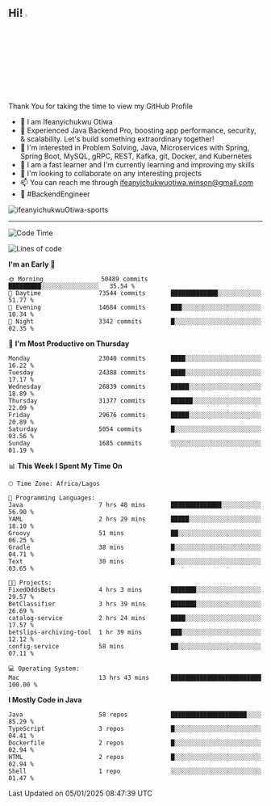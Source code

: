 <!-- BLOG-POST-LIST:START --><!-- BLOG-POST-LIST:END -->

## Hi! <img src="https://media.giphy.com/media/hvRJCLFzcasrR4ia7z/giphy.gif" width="4%"> 

Thank You for taking the time to view my GitHub Profile

- 👋 I am Ifeanyichukwu Otiwa
- 🚀 Experienced Java Backend Pro, boosting app performance, security, & scalability. Let's build something extraordinary together!
- 👀 I'm interested in Problem Solving, Java, Microservices with Spring, Spring Boot, MySQL, gRPC, REST, Kafka, git, Docker, and Kubernetes
- 🌱 I am a fast learner and I'm currently learning and improving my skills
- 💞️ I'm looking to collaborate on any interesting projects
- 📫 You can reach me through ifeanyichukwuotiwa.winson@gmail.com
- 🚀 #BackendEngineer

<p align="left" marginTop="10px"> <img src="https://komarev.com/ghpvc/?username=ifeanyichukwuOtiwa-sports&label=Profile%20views&color=0e75b6&style=for-the-badge" alt="ifeanyichukwuOtiwa-sports" /> </p>

***

<!--START_SECTION:waka-->
![Code Time](http://img.shields.io/badge/Code%20Time-3%2C286%20hrs%2047%20mins-blue)

![Lines of code](https://img.shields.io/badge/From%20Hello%20World%20I%27ve%20Written-35.0%20million%20lines%20of%20code-blue)

**I'm an Early 🐤** 

```text
🌞 Morning                50489 commits       █████████░░░░░░░░░░░░░░░░   35.54 % 
🌆 Daytime                73544 commits       █████████████░░░░░░░░░░░░   51.77 % 
🌃 Evening                14684 commits       ███░░░░░░░░░░░░░░░░░░░░░░   10.34 % 
🌙 Night                  3342 commits        █░░░░░░░░░░░░░░░░░░░░░░░░   02.35 % 
```
📅 **I'm Most Productive on Thursday** 

```text
Monday                   23040 commits       ████░░░░░░░░░░░░░░░░░░░░░   16.22 % 
Tuesday                  24388 commits       ████░░░░░░░░░░░░░░░░░░░░░   17.17 % 
Wednesday                26839 commits       █████░░░░░░░░░░░░░░░░░░░░   18.89 % 
Thursday                 31377 commits       ██████░░░░░░░░░░░░░░░░░░░   22.09 % 
Friday                   29676 commits       █████░░░░░░░░░░░░░░░░░░░░   20.89 % 
Saturday                 5054 commits        █░░░░░░░░░░░░░░░░░░░░░░░░   03.56 % 
Sunday                   1685 commits        ░░░░░░░░░░░░░░░░░░░░░░░░░   01.19 % 
```


📊 **This Week I Spent My Time On** 

```text
🕑︎ Time Zone: Africa/Lagos

💬 Programming Languages: 
Java                     7 hrs 48 mins       ██████████████░░░░░░░░░░░   56.90 % 
YAML                     2 hrs 29 mins       █████░░░░░░░░░░░░░░░░░░░░   18.10 % 
Groovy                   51 mins             ██░░░░░░░░░░░░░░░░░░░░░░░   06.25 % 
Gradle                   38 mins             █░░░░░░░░░░░░░░░░░░░░░░░░   04.71 % 
Text                     30 mins             █░░░░░░░░░░░░░░░░░░░░░░░░   03.65 % 

🐱‍💻 Projects: 
FixedOddsBets            4 hrs 3 mins        ███████░░░░░░░░░░░░░░░░░░   29.57 % 
BetClassifier            3 hrs 39 mins       ███████░░░░░░░░░░░░░░░░░░   26.69 % 
catalog-service          2 hrs 24 mins       ████░░░░░░░░░░░░░░░░░░░░░   17.57 % 
betslips-archiving-tool  1 hr 39 mins        ███░░░░░░░░░░░░░░░░░░░░░░   12.12 % 
config-service           58 mins             ██░░░░░░░░░░░░░░░░░░░░░░░   07.11 % 

💻 Operating System: 
Mac                      13 hrs 43 mins      █████████████████████████   100.00 % 
```

**I Mostly Code in Java** 

```text
Java                     58 repos            █████████████████████░░░░   85.29 % 
TypeScript               3 repos             █░░░░░░░░░░░░░░░░░░░░░░░░   04.41 % 
Dockerfile               2 repos             █░░░░░░░░░░░░░░░░░░░░░░░░   02.94 % 
HTML                     2 repos             █░░░░░░░░░░░░░░░░░░░░░░░░   02.94 % 
Shell                    1 repo              ░░░░░░░░░░░░░░░░░░░░░░░░░   01.47 % 
```




 Last Updated on 05/01/2025 08:47:39 UTC
<!--END_SECTION:waka-->

<!--
<p align="center">
![trophy](https://github-profile-trophy.vercel.app/?username=ifeanyichukwuOtiwa-sports&theme=onedark) (https://github.com/ryo-ma/github-profile-trophy)
</p>
-->

<!---
ifeanyi-otiwa/ifeanyi-otiwa is a ✨ special ✨ repository because its `README.md` (this file) appears on your GitHub profile.
You can click the Preview link to take a look at your changes.
--->
